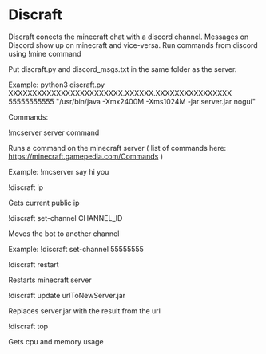 # Discraft
Discraft conects the minecraft chat with a discord channel.
Messages on Discord show up on minecraft and vice-versa.
Run commands from discord using !mine command

Put discraft.py and discord_msgs.txt in the same folder as the server.

Example:
python3 discraft.py XXXXXXXXXXXXXXXXXXXXXXXX.XXXXXX.XXXXXXXXXXXXXXXX 55555555555 "/usr/bin/java -Xmx2400M -Xms1024M -jar server.jar nogui"

Commands:

!mcserver server command

Runs a command on the minecraft server ( list of commands here: https://minecraft.gamepedia.com/Commands )

Example: !mcserver say hi you

!discraft ip

Gets current public ip

!discraft set-channel CHANNEL_ID

Moves the bot to another channel

Example: !discraft set-channel 55555555

!discraft restart

Restarts minecraft server

!discraft update urlToNewServer.jar

Replaces server.jar with the result from the url

!discraft top

Gets cpu and memory usage
